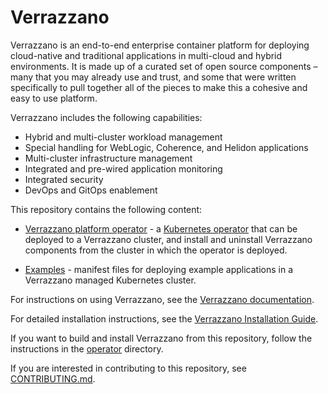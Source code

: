 # Verrazzano

Verrazzano is an end-to-end enterprise container platform for deploying cloud-native and traditional applications in multi-cloud and hybrid environments. It is made up of a curated set of open source components – many that you may already use and trust, and some that were written specifically to pull together all of the pieces to make this a cohesive and easy to use platform.

Verrazzano includes the following capabilities:

- Hybrid and multi-cluster workload management
- Special handling for WebLogic, Coherence, and Helidon applications
- Multi-cluster infrastructure management
- Integrated and pre-wired application monitoring
- Integrated security
- DevOps and GitOps enablement

This repository contains the following content:

  - [Verrazzano platform operator](./platform-operator) - a [Kubernetes operator](https://kubernetes.io/docs/concepts/extend-kubernetes/operator/) that can
    be deployed to a Verrazzano cluster, and install and uninstall Verrazzano components from the cluster in which the operator is deployed.

  - [Examples](./examples) - manifest files for deploying example applications in a Verrazzano managed Kubernetes cluster.

For instructions on using Verrazzano, see the [Verrazzano documentation](https://verrazzano.io/docs/).

For detailed installation instructions, see the [Verrazzano Installation Guide](https://verrazzano.io/docs/setup/install/installation/).

If you want to build and install Verrazzano from this repository, follow the instructions in the [operator](./platform-operator) directory.

If you are interested in contributing to this repository, see [CONTRIBUTING.md](./CONTRIBUTING.md).
